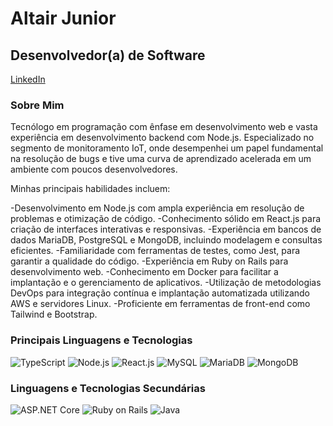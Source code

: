 # Altair Junior

## Desenvolvedor(a) de Software

[LinkedIn](https://www.linkedin.com/in/altairjuniordev/)


### Sobre Mim

Tecnólogo em programação com ênfase em desenvolvimento web e vasta experiência em desenvolvimento backend com Node.js. Especializado no segmento de monitoramento IoT, onde desempenhei um papel fundamental na resolução de bugs e tive uma curva de aprendizado acelerada em um ambiente com poucos desenvolvedores.

Minhas principais habilidades incluem:

-Desenvolvimento em Node.js com ampla experiência em resolução de problemas e otimização de código.
-Conhecimento sólido em React.js para criação de interfaces interativas e responsivas.
-Experiência em bancos de dados MariaDB, PostgreSQL e MongoDB, incluindo modelagem e consultas 
 eficientes.
-Familiaridade com ferramentas de testes, como Jest, para garantir a qualidade do código.
-Experiência em Ruby on Rails para desenvolvimento web.
-Conhecimento em Docker para facilitar a implantação e o gerenciamento de aplicativos.
-Utilização de metodologias DevOps para integração contínua e implantação automatizada utilizando AWS e servidores Linux.
-Proficiente em ferramentas de front-end como Tailwind e Bootstrap.

### Principais Linguagens e Tecnologias

![TypeScript](https://img.shields.io/badge/-TypeScript-3178C6?logo=typescript&logoColor=white&style=flat-square)
![Node.js](https://img.shields.io/badge/-Node.js-339933?logo=node.js&logoColor=white&style=flat-square)
![React.js](https://img.shields.io/badge/-React.js-61DAFB?logo=react&logoColor=white&style=flat-square)
![MySQL](https://img.shields.io/badge/-MySQL-4479A1?logo=mysql&logoColor=white&style=flat-square)
![MariaDB](https://img.shields.io/badge/-MariaDB-003545?logo=mariadb&logoColor=white&style=flat-square)
![MongoDB](https://img.shields.io/badge/-MongoDB-47A248?logo=mongodb&logoColor=white&style=flat-square)

### Linguagens e Tecnologias Secundárias

![ASP.NET Core](https://img.shields.io/badge/-ASP.NET%20Core-512BD4?logo=.net&logoColor=white&style=flat-square)
![Ruby on Rails](https://img.shields.io/badge/-Ruby%20on%20Rails-CC0000?logo=ruby&logoColor=white&style=flat-square)
![Java](https://img.shields.io/badge/-Java-007396?logo=java&logoColor=white&style=flat-square)
